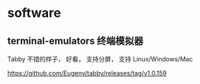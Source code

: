 # software

## terminal-emulators 终端模拟器

Tabby 不错的样子， 好看， 支持分屏， 支持 Linux/Windows/Mac

https://github.com/Eugeny/tabby/releases/tag/v1.0.159


